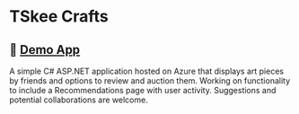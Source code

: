 # TSkee Crafts

## 💯 [Demo App](https://tskeecraftswebsiteissocool.azurewebsites.net)

A simple C# ASP.NET application hosted on Azure that displays art pieces by friends and options to review and auction them. Working on functionality to include a Recommendations page with user activity. Suggestions and potential collaborations are welcome.
